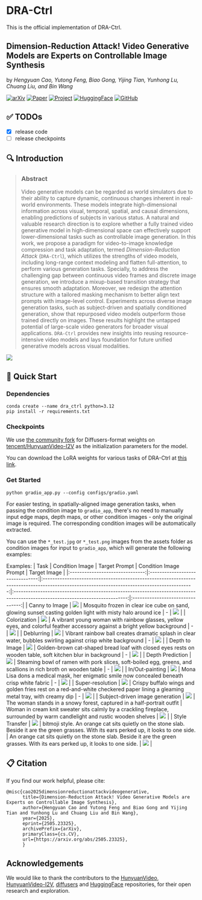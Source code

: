 # DRA-Ctrl

This is the official implementation of DRA-Ctrl.

## Dimension-Reduction Attack! Video Generative Models are Experts on Controllable Image Synthesis

by *Hengyuan Cao, Yutong Feng, Biao Gong, Yijing Tian, Yunhong Lu, Chuang Liu, and Bin Wang*

[![arXiv](https://img.shields.io/badge/arXiv-2505.23325-b31b1b.svg)](https://arxiv.org/abs/2505.23325)
[![Paper](https://img.shields.io/badge/Paper-PDF-green.svg)](https://arxiv.org/pdf/2505.23325)
[![Project](https://img.shields.io/badge/Project-Page-blue)](https://dra-ctrl-2025.github.io/DRA-Ctrl/)
[![HuggingFace](https://img.shields.io/badge/🤗-HF%20Model-yellow)](https://huggingface.co/your-model)
[![GitHub](https://img.shields.io/badge/GitHub-Repo-black)](https://github.com/Kunbyte-AI/DRA-Ctrl)

## ✅ TODOs

- [x] release code
- [ ] release checkpoints

## 🔍 Introduction

> **<h3>Abstract</h3>**
> Video generative models can be regarded as world simulators due to their ability to capture dynamic, continuous changes inherent in real-world environments. 
> These models integrate high-dimensional information across visual, temporal, spatial, and causal dimensions, enabling predictions of subjects in various status. 
> A natural and valuable research direction is to explore whether a fully trained video generative model in high-dimensional space can effectively support lower-dimensional tasks such as controllable image generation. 
> In this work, we propose a paradigm for video-to-image knowledge compression and task adaptation, termed *Dimension-Reduction Attack* (`DRA-Ctrl`), which utilizes the strengths of video models, including long-range context modeling and flatten full-attention, to perform various generation tasks. 
> Specially, to address the challenging gap between continuous video frames and discrete image generation, we introduce a mixup-based transition strategy that ensures smooth adaptation. 
> Moreover, we redesign the attention structure with a tailored masking mechanism to better align text prompts with image-level control. 
> Experiments across diverse image generation tasks, such as subject-driven and spatially conditioned generation, show that repurposed video models outperform those trained directly on images. 
> These results highlight the untapped potential of large-scale video generators for broader visual applications. 
> `DRA-Ctrl` provides new insights into reusing resource-intensive video models and lays foundation for future unified generative models across visual modalities.

![](assets/teaser.png)

## 🚀 Quick Start

### Dependencies
```
conda create --name dra_ctrl python=3.12
pip install -r requirements.txt
```
### Checkpoints
We use [the community fork](https://huggingface.co/hunyuanvideo-community/HunyuanVideo-I2V)  for Diffusers-format weights on [tencent/HunyuanVideo-I2V](https://huggingface.co/tencent/HunyuanVideo-I2V) as the initialization parameters for the model.

You can download the LoRA weights for various tasks of DRA-Ctrl at [this link]().

### Get Started

```
python gradio_app.py --config configs/gradio.yaml
```

For easier testing, in ​spatially-aligned image generation tasks, when passing the condition image to `gradio_app`, there's no need to manually input edge maps, depth maps, or other condition images - only the original image is required. The corresponding condition images will be automatically extracted.

You can use the `*_test.jpg` or `*_test.png` images from the assets folder as ​condition images​ for input to `gradio_app`, which will generate the following examples:

Examples:
|               Task              |          Condition Image         |                                                                 Target Prompt                                                                |                                                     Condition Image Prompt                                                    |           Target Image           |
|:-------------------------------:|:--------------------------------:|:--------------------------------------------------------------------------------------------------------------------------------------------:|:-----------------------------------------------------------------------------------------------------------------------------:|:--------------------------------:|
|          Canny to Image         |      ![](assets/canny_ci.png)     |                   Mosquito frozen in clear ice cube on sand, glowing sunset casting golden light with misty halo around ice                  |                                                               -                                                               |      ![](assets/canny_ti.png)     |
|           Colorization          |    ![](assets/coloring_ci.png)    |          A vibrant young woman with rainbow glasses, yellow eyes, and colorful feather accessory against a bright yellow background          |                                                               -                                                               |    ![](assets/coloring_ti.png)    |
|            Deblurring           |   ![](assets/deblurring_ci.png)   |                 Vibrant rainbow ball creates dramatic splash in clear water, bubbles swirling against crisp white background                 |                                                               -                                                               |   ![](assets/deblurring_ti.png)   |
|          Depth to Image         |      ![](assets/depth_ci.png)     |                  Golden-brown cat-shaped bread loaf with closed eyes rests on wooden table, soft kitchen blur in background                  |                                                               -                                                               |      ![](assets/depth_ti.png)     |
|         Depth Prediction        |   ![](assets/depth_pred_ci.png)   |                 Steaming bowl of ramen with pork slices, soft-boiled egg, greens, and scallions in rich broth on wooden table                |                                                               -                                                               |   ![](assets/depth_pred_ti.png)   |
|         In/Out-painting         |      ![](assets/fill_ci.png)      |                          Mona Lisa dons a medical mask, her enigmatic smile now concealed beneath crisp white fabric                         |                                                               -                                                               |      ![](assets/fill_ti.png)      |
|         Super-resolution        |       ![](assets/sr_ci.png)       |          Crispy buffalo wings and golden fries rest on a red-and-white checkered paper lining a gleaming metal tray, with creamy dip         |                                                               -                                                               |       ![](assets/sr_ti.png)       |
| Subject-driven image generation | ![](assets/subject_driven_ci.jpg) |                                                            The woman stands in a snowy forest, captured in a half-portrait outfit                                                            |                                                             Woman in cream knit sweater sits calmly by a crackling fireplace, surrounded by warm candlelight and rustic wooden shelves                                                             | ![](assets/subject_driven_ti.png) |
|          Style Transfer         | ![](assets/style_transfer_ci.jpg) | bitmoji style. An orange cat sits quietly on the stone slab. Beside it are the green grasses. With its ears perked up, it looks to one side. | An orange cat sits quietly on the stone slab. Beside it are the green grasses. With its ears perked up, it looks to one side. | ![](assets/style_transfer_ti.png) |

## 📋 Citation

If you find our work helpful, please cite:
```
@misc{cao2025dimensionreductionattackvideogenerative,
      title={Dimension-Reduction Attack! Video Generative Models are Experts on Controllable Image Synthesis}, 
      author={Hengyuan Cao and Yutong Feng and Biao Gong and Yijing Tian and Yunhong Lu and Chuang Liu and Bin Wang},
      year={2025},
      eprint={2505.23325},
      archivePrefix={arXiv},
      primaryClass={cs.CV},
      url={https://arxiv.org/abs/2505.23325}, 
      }
```

## Acknowledgements
We would like to thank the contributors to the [HunyuanVideo](https://github.com/Tencent-Hunyuan/HunyuanVideo), [HunyuanVideo-I2V](https://github.com/Tencent-Hunyuan/HunyuanVideo-I2V), [diffusers](https://github.com/huggingface/diffusers) and [HuggingFace](https://huggingface.co/) repositories, for their open research and exploration.